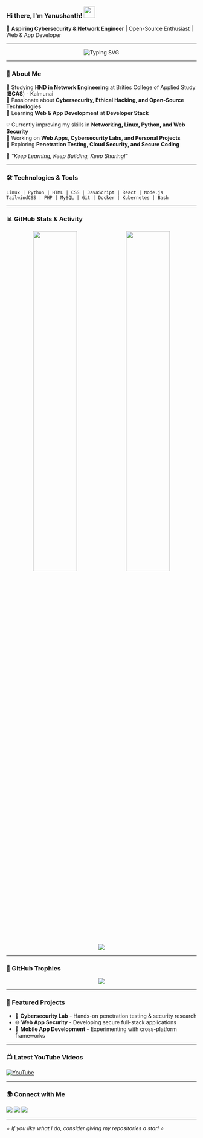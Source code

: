 ### Hi there, I'm Yanushanth! <img src="https://media.giphy.com/media/hvRJCLFzcasrR4ia7z/giphy.gif" width="30px">  

🚀 **Aspiring Cybersecurity & Network Engineer** | Open-Source Enthusiast | Web & App Developer  

---

<p align="center">
  <img src="https://readme-typing-svg.herokuapp.com?font=Fira+Code&weight=500&size=22&duration=4000&pause=1000&color=000000&background=FFFFFF00&center=true&vCenter=true&width=600&lines=Cybersecurity+%7C+Networking+%7C+Linux+%7C+Python;Web+%26+App+Development+Enthusiast;Passionate+about+Open-Source+and+Ethical+Hacking" alt="Typing SVG" />
</p>

---

### 🏫 About Me

🔹 Studying **HND in Network Engineering** at Brities College of Applied Study (**BCAS**) - Kalmunai  
🔹 Passionate about **Cybersecurity, Ethical Hacking, and Open-Source Technologies**  
🔹 Learning **Web & App Development** at **Developer Stack**  

💡 Currently improving my skills in **Networking, Linux, Python, and Web Security**  
🔧 Working on **Web Apps, Cybersecurity Labs, and Personal Projects**  
📌 Exploring **Penetration Testing, Cloud Security, and Secure Coding**  

🌱 *"Keep Learning, Keep Building, Keep Sharing!"*  

---

### 🛠️ Technologies & Tools

```
Linux | Python | HTML | CSS | JavaScript | React | Node.js 
TailwindCSS | PHP | MySQL | Git | Docker | Kubernetes | Bash
```

---

### 📊 GitHub Stats & Activity

<p align="center">
  <img width="48%" src="https://github-readme-stats.vercel.app/api?username=Yanushanth-Rv&show_icons=true&theme=graywhite" />
  <img width="48%" src="https://github-readme-streak-stats.herokuapp.com/?user=Yanushanth-Rv&theme=graywhite" />
</p>

<p align="center">
  <img src="https://github-readme-activity-graph.vercel.app/graph?username=Yanushanth-Rv&theme=github-light" />
</p>

---

### 🎯 GitHub Trophies

<p align="center">
  <img src="https://github-profile-trophy.vercel.app/?username=Yanushanth-Rv&theme=gruvbox&no-frame=true&margin-w=15" />
</p>

---

### 📌 Featured Projects

- 🔐 **Cybersecurity Lab** - Hands-on penetration testing & security research
- 🌐 **Web App Security** - Developing secure full-stack applications
- 📱 **Mobile App Development** - Experimenting with cross-platform frameworks

---

### 📺 Latest YouTube Videos

<!-- YouTube Cards -->
[![YouTube](https://github-readme-youtube-stats.vercel.app/api/video?channel=UC-YOUR-CHANNEL-ID&layout=compact&theme=light)](https://www.youtube.com/channel/UC-YOUR-CHANNEL-ID)

---

### 🌍 Connect with Me

<p align="left">
  <a href="https://www.linkedin.com/in/Yanushanth-Rv" target="_blank"><img src="https://img.shields.io/badge/LinkedIn-000000?style=for-the-badge&logo=linkedin&logoColor=white" /></a>
  <a href="https://twitter.com/Yanushanth-Rv" target="_blank"><img src="https://img.shields.io/badge/Twitter-000000?style=for-the-badge&logo=twitter&logoColor=white" /></a>
  <a href="mailto:your.email@example.com" target="_blank"><img src="https://img.shields.io/badge/Email-000000?style=for-the-badge&logo=gmail&logoColor=white" /></a>
</p>

---

⭐ *If you like what I do, consider giving my repositories a star!* ⭐
